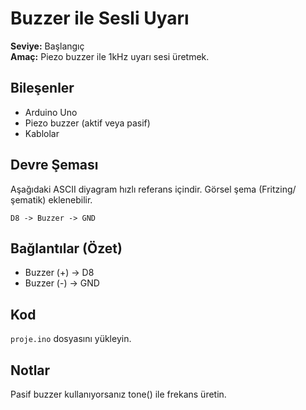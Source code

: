 
# Buzzer ile Sesli Uyarı

**Seviye:** Başlangıç  
**Amaç:** Piezo buzzer ile 1kHz uyarı sesi üretmek.

## Bileşenler
- Arduino Uno
- Piezo buzzer (aktif veya pasif)
- Kablolar

## Devre Şeması
Aşağıdaki ASCII diyagram hızlı referans içindir. Görsel şema (Fritzing/şematik) eklenebilir.
```
D8 -> Buzzer -> GND
```

## Bağlantılar (Özet)
- Buzzer (+) -> D8
- Buzzer (-) -> GND

## Kod
`proje.ino` dosyasını yükleyin.

## Notlar
Pasif buzzer kullanıyorsanız tone() ile frekans üretin.
